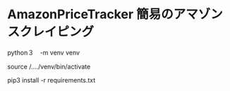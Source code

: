 # AmazonPriceTracker 簡易のアマゾンスクレイピング

python３　-m venv venv

source /..../venv/bin/activate

pip3 install -r requirements.txt
